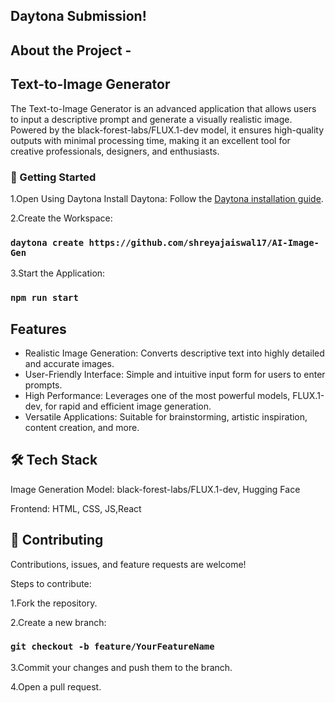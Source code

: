 ## Daytona Submission!

## About the Project -
## Text-to-Image Generator
The Text-to-Image Generator is an advanced application that allows users to input a descriptive prompt and generate a visually realistic image. Powered by the black-forest-labs/FLUX.1-dev model, it ensures high-quality outputs with minimal processing time, making it an excellent tool for creative professionals, designers, and enthusiasts.


### 🚀 Getting Started
1.Open Using Daytona
Install Daytona: Follow the [Daytona installation guide](https://www.daytona.io/docs/installation/installation/).

2.Create the Workspace:

### `daytona create https://github.com/shreyajaiswal17/AI-Image-Gen`

3.Start the Application:

### `npm run start`

##  Features
* Realistic Image Generation: Converts descriptive text into highly detailed and accurate images.
* User-Friendly Interface: Simple and intuitive input form for users to enter prompts.
* High Performance: Leverages one of the most powerful models, FLUX.1-dev, for rapid and efficient image generation.
* Versatile Applications: Suitable for brainstorming, artistic inspiration, content creation, and more.

## 🛠️ Tech Stack
Image Generation Model: black-forest-labs/FLUX.1-dev, Hugging Face

Frontend: HTML, CSS, JS,React


## 🤝 Contributing

Contributions, issues, and feature requests are welcome!


Steps to contribute:

1.Fork the repository.

2.Create a new branch:

### `git checkout -b feature/YourFeatureName`

3.Commit your changes and push them to the branch.

4.Open a pull request.
